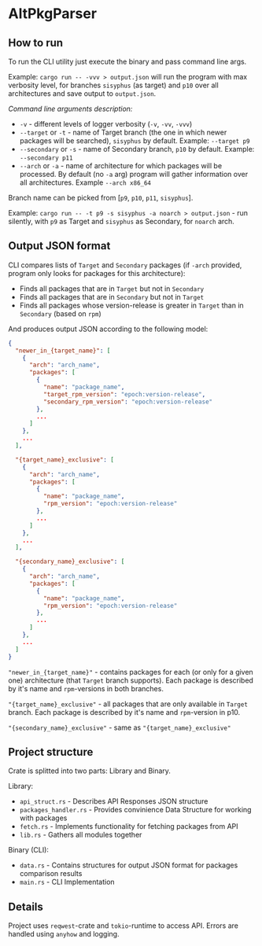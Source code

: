 # AltPkgParser
## How to run
To run the CLI utility just execute the binary and pass command line args.

Example: `cargo run -- -vvv > output.json` will run the program with max verbosity level, for branches `sisyphus` (as target) and `p10` over all architectures and save output to `output.json`.

*Command line arguments description:*
- `-v` - different levels of logger verbosity (`-v`, `-vv`, `-vvv`)
- `--target` or `-t` - name of Target branch (the one in which newer packages will be searched), `sisyphus` by default. Example: `--target p9`
- `--secondary` or `-s` - name of Secondary branch, `p10` by default. Example: `--secondary p11`
- `--arch` or `-a` - name of architecture for which packages will be processed. By default (no `-a` arg) program will gather information over all architectures. Example `--arch x86_64`

Branch name can be picked from [`p9`, `p10`, `p11`, `sisyphus`].

Example: `cargo run -- -t p9 -s sisyphus -a noarch > output.json` - run silently, with `p9` as Target and `sisyphus` as Secondary, for `noarch` arch.

## Output JSON format
CLI compares lists of `Target` and `Secondary` packages (if `-arch` provided, program only looks for packages for this architecture):
- Finds all packages that are in `Target` but not in `Secondary`
- Finds all packages that are in `Secondary` but not in `Target`
- Finds all packages whose version-release is greater in `Target` than in `Secondary` (based on `rpm`)

And produces output JSON according to the following model:
```json
{
  "newer_in_{target_name}": [
    {
      "arch": "arch_name",
      "packages": [
        {
          "name": "package_name",
          "target_rpm_version": "epoch:version-release",
          "secondary_rpm_version": "epoch:version-release"
        },
        ...
      ]
    },
    ...
  ],

  "{target_name}_exclusive": [
    {
      "arch": "arch_name",
      "packages": [
        {
          "name": "package_name",
          "rpm_version": "epoch:version-release"
        },
        ...
      ]
    },
    ...
  ],

  "{secondary_name}_exclusive": [
    {
      "arch": "arch_name",
      "packages": [
        {
          "name": "package_name",
          "rpm_version": "epoch:version-release"
        },
        ...
      ]
    },
    ...
  ]
}
```

`"newer_in_{target_name}"` - contains packages for each (or only for a given one) architecture (that `Target` branch supports). Each package is described by it's name and `rpm`-versions in both branches.

`"{target_name}_exclusive"` - all packages that are only available in `Target` branch. Each package is described by it's name and `rpm`-version in p10.

`"{secondary_name}_exclusive"` - same as `"{target_name}_exclusive"`

## Project structure
Crate is splitted into two parts: Library and Binary.

Library:
* `api_struct.rs` - Describes API Responses JSON structure 
* `packages_handler.rs` - Provides convinience Data Structure for working with packages
* `fetch.rs` - Implements functionality for fetching packages from API
* `lib.rs` - Gathers all modules together

Binary (CLI):
* `data.rs` - Contains structures for output JSON format for packages comparison results
* `main.rs` - CLI Implementation

## Details
Project uses `reqwest`-crate and `tokio`-runtime to access API. Errors are handled using `anyhow` and logging.
